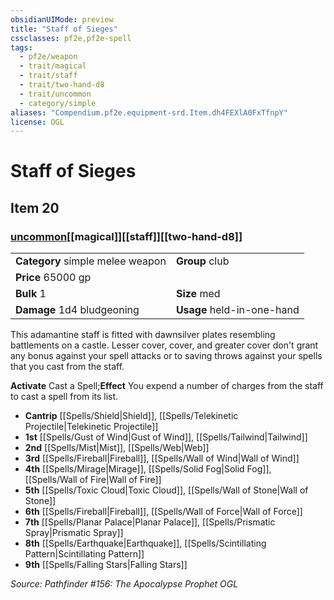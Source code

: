 ```yaml
---
obsidianUIMode: preview
title: "Staff of Sieges"
cssclasses: pf2e,pf2e-spell
tags:
  - pf2e/weapon
  - trait/magical
  - trait/staff
  - trait/two-hand-d8
  - trait/uncommon
  - category/simple
aliases: "Compendium.pf2e.equipment-srd.Item.dh4FEXlA0FxTfnpY"
license: OGL
---
```

# Staff of Sieges
## Item 20
### [uncommon](uncommon "Uncommon Rarity Trait")[[magical]][[staff]][[two-hand-d8]]

|  |  |
| -- | -- |
| **Category** simple melee weapon | **Group** club |
| **Price** 65000 gp |  |
| **Bulk** 1 | **Size** med |
| **Damage** 1d4 bludgeoning  | **Usage** held-in-one-hand |



This adamantine staff is fitted with dawnsilver plates resembling battlements on a castle. Lesser cover, cover, and greater cover don't grant any bonus against your spell attacks or to saving throws against your spells that you cast from the staff.

**Activate** Cast a Spell;**Effect** You expend a number of charges from the staff to cast a spell from its list.

*   **Cantrip** [[Spells/Shield|Shield]], [[Spells/Telekinetic Projectile|Telekinetic Projectile]]
*   **1st** [[Spells/Gust of Wind|Gust of Wind]], [[Spells/Tailwind|Tailwind]]
*   **2nd** [[Spells/Mist|Mist]], [[Spells/Web|Web]]
*   **3rd** [[Spells/Fireball|Fireball]], [[Spells/Wall of Wind|Wall of Wind]]
*   **4th** [[Spells/Mirage|Mirage]], [[Spells/Solid Fog|Solid Fog]], [[Spells/Wall of Fire|Wall of Fire]]
*   **5th** [[Spells/Toxic Cloud|Toxic Cloud]], [[Spells/Wall of Stone|Wall of Stone]]
*   **6th** [[Spells/Fireball|Fireball]], [[Spells/Wall of Force|Wall of Force]]
*   **7th** [[Spells/Planar Palace|Planar Palace]], [[Spells/Prismatic Spray|Prismatic Spray]]
*   **8th** [[Spells/Earthquake|Earthquake]], [[Spells/Scintillating Pattern|Scintillating Pattern]]
*   **9th** [[Spells/Falling Stars|Falling Stars]]

*Source: Pathfinder #156: The Apocalypse Prophet*
*OGL*